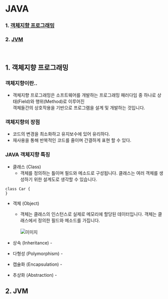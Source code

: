 # JAVA

### 1. [객체지향 프로그래밍](#1-객체지향-프로그래밍-1)
### 2. [JVM](#2-JVM-1)

<br>

## 1. 객체지향 프로그래밍

### 객체지향이란..

* 객체지향 프로그래밍은 소프트웨어를 개발하는 프로그래밍 패러다임 중 하나로 상태(Field)와 행위(Method)로 이루어진<br> 객체들간의 상호작용을 기반으로 프로그램을 설계 및 개발하는 것입니다. 

### 객체지향의 장점

* 코드의 변경을 최소화하고 유지보수에 있어 유리하다.
* 재사용을 통해 반복적인 코드를 줄이며 간결하게 표현 할 수 있다.

### JAVA 객체지향 특징

* 클래스 (Class)
  * 객체를 정의하는 틀이며 필드와 메소드로 구성됩니다. 클래스는 여러 객체를 생성하기 위한 설계도로 생각할 수 있습니다.<br>
 ```
 class Car {
}
 ```

* 객체 (Object)
  * 객체는 클래스의 인스턴스로 실제로 메모리에 할당된 데이터입니다. 객체는 클래스에서 정의한 필드와 메소드를 가집니다. <br><br>
  ![이미지](https://encrypted-tbn0.gstatic.com/images?q=tbn:ANd9GcTuzZeNDTh8McdRQeV2O1lkDD977Qr7yY1ADIP_m1wGVA&s)
* 상속 (Inheritance) - 

* 다형성 (Polymorphism) -

* 캡슐화 (Encapsulation) -

* 추상화 (Abstraction) -

## 2. JVM
